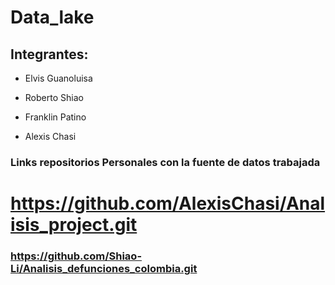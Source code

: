 # Data_lake
## Integrantes:

+ Elvis Guanoluisa

+ Roberto Shiao

+ Franklin Patino

+ Alexis Chasi

### Links repositorios Personales con la fuente de datos trabajada
# https://github.com/AlexisChasi/Analisis_project.git
### https://github.com/Shiao-Li/Analisis_defunciones_colombia.git
